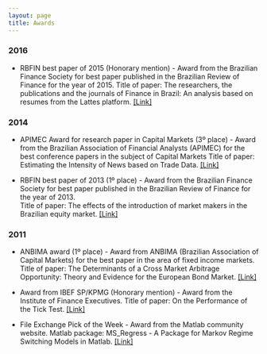 ```yaml
---
layout: page
title: Awards
---
```


### 2016

- RBFIN best paper of 2015 (Honorary mention) - Award from the Brazilian Finance Society for best paper published in the Brazilian Review of Finance for the year of 2015. 
Title of paper: The researchers, the publications and the journals of Finance in Brazil: An analysis based on resumes from the Lattes platform. [[Link]](http://bibliotecadigital.fgv.br/ojs/index.php/rbfin/article/view/47157)

### 2014
 
- APIMEC Award for research paper in Capital Markets (3º place) - Award from the Brazilian Association of Financial Analysts (APIMEC) for the best conference papers in the subject of Capital Markets
Title of paper: Estimating the Intensity of News based on Trade Data. [[Link]](http://www.congressoapimec.com.br/concurso-de-artigos.html)

- RBFIN best paper of 2013 (1º place) - Award from the Brazilian Finance Society for best paper published in the Brazilian Review of Finance for the year of 2013.  
Title of paper: The effects of the introduction of market makers in the Brazilian equity market. [[Link]](http://bibliotecadigital.fgv.br/ojs/index.php/rbfin/article/view/4088)

### 2011

- ANBIMA award (1º place) - Award from ANBIMA (Brazilian Association of Capital Markets) for the best paper in the area of fixed income markets. 
Title of paper: The Determinants of a Cross Market Arbitrage Opportunity: Theory and Evidence for the European Bond Market. [[Link]](http://www.anbima.com.br/_aanbima/RFAnteriores.aspx)

- Award from IBEF SP/KPMG (Honorary mention) - Award from the Institute of Finance Executives. Title of paper: On the Performance of the Tick Test. [[Link]](http://www.ibef.com.br/instituto/premios/revelacao.asp)

- File Exchange Pick of the Week - Award from the Matlab community website. Matlab package: MS_Regress - A Package for Markov Regime Switching Models in Matlab. [[Link]](http://blogs.mathworks.com/pick/2011/02/25/markov-regime-switching-models-in-matlab/)



